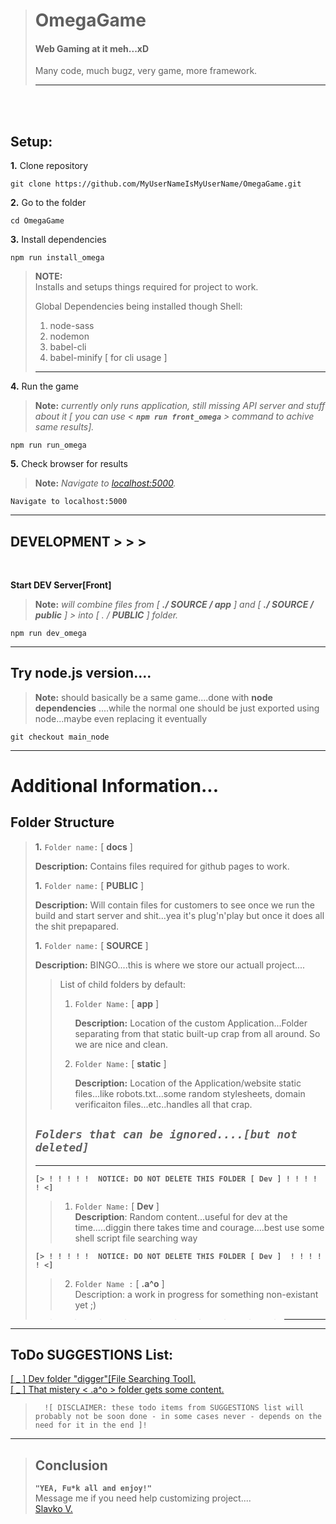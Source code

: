 ># OmegaGame
>#### Web Gaming at it meh...xD
>Many code, much bugz, very game, more framework.
>
>---
<br><br>
## Setup:
__1.__ Clone repository

    git clone https://github.com/MyUserNameIsMyUserName/OmegaGame.git

__2.__ Go to the folder

    cd OmegaGame

__3.__ Install dependencies

    npm run install_omega
>__NOTE:__  
>Installs and setups things required for project to work.
>
>Global Dependencies being installed though Shell:  
>1. node-sass
>2. nodemon
>3. babel-cli
>4. babel-minify [ for cli usage ]
>---

__4.__ Run the game  
>__Note:__ _currently only runs application, still missing API server and stuff about it [ you can use < __`npm run front_omega`__ > command to achive same results]._

    npm run run_omega

__5.__ Check browser for results 
>__Note:__ _Navigate to [localhost:5000](http://localhost:5000)._

    Navigate to localhost:5000

---
## DEVELOPMENT > > >

<br>

__Start DEV Server[Front]__
>
>__Note:__ _will combine files from [ __./ SOURCE / app__ ] and [ __./ SOURCE / public__ ] > into [ . / __PUBLIC__ ] folder._
> 

    npm run dev_omega

---

## Try __node.js__ version....
>
>__Note:__ should basically be a same game....done with  __node dependencies__ ....while the normal one should be just exported using node...maybe even replacing it eventually
> 

    git checkout main_node

---
# Additional Information...

## __Folder Structure__ 
>__1.__ `Folder name:` [ __docs__ ]    
>       
>    __Description:__ Contains files required for github pages to work.
>
>__1.__ `Folder name:` [ __PUBLIC__ ]  
>       
>    __Description:__ Will contain files for customers to see once we run the build and start server and shit...yea it's plug'n'play but once it does all the shit prepapared.
>
>__1.__ `Folder name:` [ __SOURCE__ ]
>       
>    __Description:__ BINGO....this is where we store our actuall project....
>>  
>>  List of child folders by default:
>>1. `Folder Name:` [ __app__ ] 
>>
>>    __Description:__ Location of the custom Application...Folder separating from that static built-up crap from all around. So we are nice and clean.
>>
>>2. `Folder Name:` [ __static__ ] 
>>
>>    __Description:__ Location of the Application/website static files...like robots.txt...some random stylesheets, domain verificaiton files...etc..handles all that crap.
>>
>## _`Folders that can be ignored....[but not deleted]`_
>---  
>__`[> ! ! ! ! !  NOTICE: DO NOT DELETE THIS FOLDER [ Dev ] ! ! ! ! ! <]`__   
>>1. `Folder Name:` [  __Dev__ ]  
>>    __Description__:  Random content...useful for dev at the time.....diggin there takes time and courage....best use some shell script file searching way 
>>
>__`[> ! ! ! ! !  NOTICE: DO NOT DELETE THIS FOLDER [ Dev ]  ! ! ! ! ! <]`__
>>
>>2. `Folder Name :` [  __.a^o__ ]  
>    Description:  a work in progress for something non-existant yet ;)  
>
> > > > > > > > > > > _________________
---
## ToDo SUGGESTIONS List:   
[[ _ ] Dev folder "digger"[File Searching Tool].](todo:way_t_o_dig_through_'Dev'_folder)  
[[ _ ] That mistery < .a^o > folder gets some content.](todo:way_t_o_dig_through_'Dev'_folder)  

>       ![ DISCLAIMER: these todo items from SUGGESTIONS list will probably not be soon done - in some cases never - depends on the need for it in the end ]!
>          
---
>## Conclusion
> __`"YEA, Fu*k all and enjoy!"`__  
> Message me if you need help customizing project....  
>[Slavko V.](mailto:slavko.vuletic92@gmail.com)